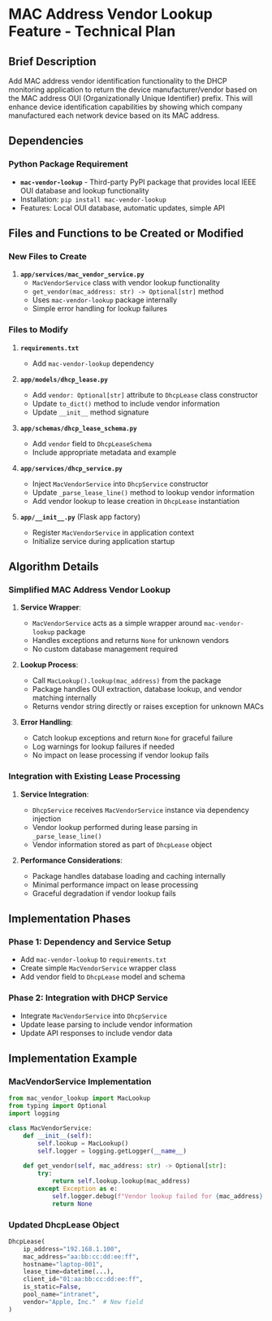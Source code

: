 # MAC Address Vendor Lookup Feature - Technical Plan

## Brief Description

Add MAC address vendor identification functionality to the DHCP monitoring application to return the device manufacturer/vendor based on the MAC address OUI (Organizationally Unique Identifier) prefix. This will enhance device identification capabilities by showing which company manufactured each network device based on its MAC address.

## Dependencies

### Python Package Requirement
- **`mac-vendor-lookup`** - Third-party PyPI package that provides local IEEE OUI database and lookup functionality
- Installation: `pip install mac-vendor-lookup`
- Features: Local OUI database, automatic updates, simple API

## Files and Functions to be Created or Modified

### New Files to Create

1. **`app/services/mac_vendor_service.py`**
   - `MacVendorService` class with vendor lookup functionality
   - `get_vendor(mac_address: str) -> Optional[str]` method
   - Uses `mac-vendor-lookup` package internally
   - Simple error handling for lookup failures

### Files to Modify

1. **`requirements.txt`**
   - Add `mac-vendor-lookup` dependency

2. **`app/models/dhcp_lease.py`**
   - Add `vendor: Optional[str]` attribute to `DhcpLease` class constructor
   - Update `to_dict()` method to include vendor information
   - Update `__init__` method signature

3. **`app/schemas/dhcp_lease_schema.py`**
   - Add `vendor` field to `DhcpLeaseSchema`
   - Include appropriate metadata and example

4. **`app/services/dhcp_service.py`**
   - Inject `MacVendorService` into `DhcpService` constructor
   - Update `_parse_lease_line()` method to lookup vendor information
   - Add vendor lookup to lease creation in `DhcpLease` instantiation

5. **`app/__init__.py`** (Flask app factory)
   - Register `MacVendorService` in application context
   - Initialize service during application startup

## Algorithm Details

### Simplified MAC Address Vendor Lookup

1. **Service Wrapper**:
   - `MacVendorService` acts as a simple wrapper around `mac-vendor-lookup` package
   - Handles exceptions and returns `None` for unknown vendors
   - No custom database management required

2. **Lookup Process**:
   - Call `MacLookup().lookup(mac_address)` from the package
   - Package handles OUI extraction, database lookup, and vendor matching internally
   - Returns vendor string directly or raises exception for unknown MACs

3. **Error Handling**:
   - Catch lookup exceptions and return `None` for graceful failure
   - Log warnings for lookup failures if needed
   - No impact on lease processing if vendor lookup fails

### Integration with Existing Lease Processing

1. **Service Integration**:
   - `DhcpService` receives `MacVendorService` instance via dependency injection
   - Vendor lookup performed during lease parsing in `_parse_lease_line()`
   - Vendor information stored as part of `DhcpLease` object

2. **Performance Considerations**:
   - Package handles database loading and caching internally
   - Minimal performance impact on lease processing
   - Graceful degradation if vendor lookup fails

## Implementation Phases

### Phase 1: Dependency and Service Setup
- Add `mac-vendor-lookup` to `requirements.txt`
- Create simple `MacVendorService` wrapper class
- Add vendor field to `DhcpLease` model and schema

### Phase 2: Integration with DHCP Service
- Integrate `MacVendorService` into `DhcpService`
- Update lease parsing to include vendor information
- Update API responses to include vendor data

## Implementation Example

### MacVendorService Implementation
```python
from mac_vendor_lookup import MacLookup
from typing import Optional
import logging

class MacVendorService:
    def __init__(self):
        self.lookup = MacLookup()
        self.logger = logging.getLogger(__name__)
    
    def get_vendor(self, mac_address: str) -> Optional[str]:
        try:
            return self.lookup.lookup(mac_address)
        except Exception as e:
            self.logger.debug(f"Vendor lookup failed for {mac_address}: {e}")
            return None
```

### Updated DhcpLease Object
```python
DhcpLease(
    ip_address="192.168.1.100",
    mac_address="aa:bb:cc:dd:ee:ff", 
    hostname="laptop-001",
    lease_time=datetime(...),
    client_id="01:aa:bb:cc:dd:ee:ff",
    is_static=False,
    pool_name="intranet",
    vendor="Apple, Inc."  # New field
)
```